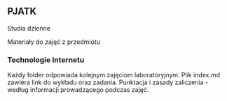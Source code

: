 ## PJATK

Studia dzienne

Materiały do zajęć z przedmiotu 

### Technologie Internetu

Każdy folder odpowiada kolejnym zajęciom laboratoryjnym. Plik index.md zawiera link do wykładu oraz zadania. Punktacja i zasady zaliczenia - według informacji prowadzącego podczas zajęć.

